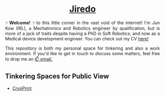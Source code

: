 <!-- Profile Entry Page 
Last Updated: Dec 2022
-->

<!-- Name Header -->
<div align="Center"><h1><a href="https://jiredo.github.io/jiredo/"><i title:"Online-CV"></i> Jiredo </a></h1></div>

<div style="text-align: justify">
✨<b>Welcome!</b> ✨to this little corner in the vast void of the internet! I'm Jun Kow (IRL), a Mechatronics and Robotics engineer by qualification, but is more of a jack of traits despite having a PhD in Soft Robotics; and now as a Medical device development engineer. You can check out my CV <a href="https://jiredo.github.io/jiredo">here!</a> 

This repository is both my personal space for tinkering and also a work environment. If you'd like to get in touch to discuss some matters, feel free to drop me an <a href=mailto:junwkow.com>📫 email.</a>

</div>

## Tinkering Spaces for Public View
- [CryoPrint](https://jiredo.github.io/CryoPrint/)






























<!--

### Hi there 👋

**jiredo/jiredo** is a ✨ _special_ ✨ repository because its `README.md` (this file) appears on your GitHub profile.

Here are some ideas to get you started:

- 🔭 I’m currently working on a Medical Regulations within a spin-off company on Colorectal Endoscopes
- 🌱 I’m currently learning and finding my way back into the Robotics in industry route as oppose to my PhD.
- 👯 I’m looking to collaborate on 

- 💬 Ask me about ...
- 📫 How to reach me: ...

- ⚡ Fun fact: ...
    
-->
